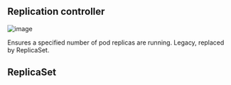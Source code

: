 ## Replication controller


![image](https://github.com/user-attachments/assets/a65edc93-79b9-421b-aa45-9bdf588ed979)


Ensures a specified number of pod replicas are running. Legacy, replaced by ReplicaSet.



## ReplicaSet
